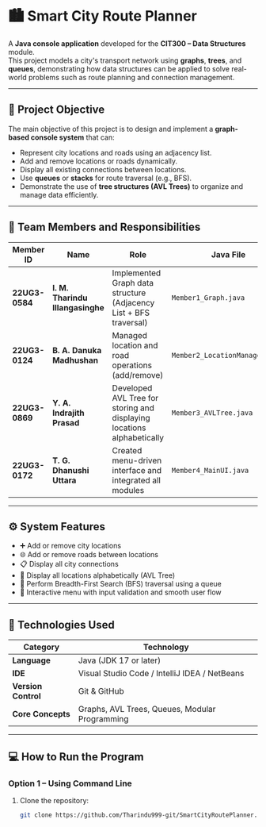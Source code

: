 # 🏙️ Smart City Route Planner

A **Java console application** developed for the **CIT300 – Data Structures** module.  
This project models a city's transport network using **graphs**, **trees**, and **queues**, demonstrating how data structures can be applied to solve real-world problems such as route planning and connection management.

---

## 🎯 Project Objective

The main objective of this project is to design and implement a **graph-based console system** that can:
- Represent city locations and roads using an adjacency list.
- Add and remove locations or roads dynamically.
- Display all existing connections between locations.
- Use **queues** or **stacks** for route traversal (e.g., BFS).
- Demonstrate the use of **tree structures (AVL Trees)** to organize and manage data efficiently.

---

## 👥 Team Members and Responsibilities

| Member ID | Name | Role | Java File |
|------------|------|------|-----------|
| **22UG3-0584** | **I. M. Tharindu Illangasinghe** | Implemented Graph data structure (Adjacency List + BFS traversal) | `Member1_Graph.java` |
| **22UG3-0124** | **B. A. Danuka Madhushan** | Managed location and road operations (add/remove) | `Member2_LocationManager.java` |
| **22UG3-0869** | **Y. A. Indrajith Prasad** | Developed AVL Tree for storing and displaying locations alphabetically | `Member3_AVLTree.java` |
| **22UG3-0172** | **T. G. Dhanushi Uttara** | Created menu-driven interface and integrated all modules | `Member4_MainUI.java` |

---

## ⚙️ System Features

- ➕ Add or remove city locations  
- 🌐 Add or remove roads between locations  
- 📋 Display all city connections  
- 🌳 Display all locations alphabetically (AVL Tree)  
- 🔁 Perform Breadth-First Search (BFS) traversal using a queue  
- 🧭 Interactive menu with input validation and smooth user flow  

---

## 🧠 Technologies Used

| Category | Technology |
|-----------|-------------|
| **Language** | Java (JDK 17 or later) |
| **IDE** | Visual Studio Code / IntelliJ IDEA / NetBeans |
| **Version Control** | Git & GitHub |
| **Core Concepts** | Graphs, AVL Trees, Queues, Modular Programming |

---

## 💻 How to Run the Program

### Option 1 – Using Command Line
1. Clone the repository:
   ```bash
   git clone https://github.com/Tharindu999-git/SmartCityRoutePlanner.git
